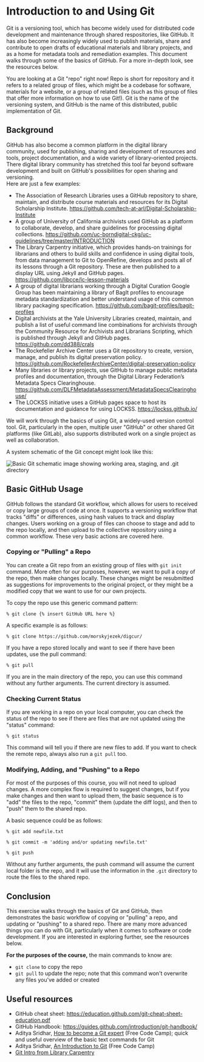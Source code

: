 # Introduction to and Using Git

Git is a versioning tool, which has become widely used for distributed code development and maintenance through shared respositories, like GitHub. It has also become increasingly widely used to publish materials, share and contribute to open drafts of educational materials and library projects, and as a home for metadata tools and remediation examples. This document walks through some of the
basics of GitHub. For a more in-depth look, see the resources below.

You are looking at a Git "repo" right now! Repo is short for repository and it refers
to a related group of files, which might be a codebase for software, materials for
a website, or a group of related files (such as this group of files that offer more
information on how to use Git!). Git is the name of the versioning system,
and GitHub is the name of this distributed, public implementation of Git.

## Background

GitHub has also become a common platform in the digital library community,
used for publishing, sharing and development of resources and tools,
project documentation, and a wide variety of library-oriented projects.
There digital library community has stretched this tool far beyond software
development and built on GitHub's possibilities for open sharing and versioning.  
Here are just a few examples:

* The Association of Research Libraries uses a GitHub repository to share, maintain, and distribute course materials and resources for its Digital Scholarship Institute. https://github.com/tech-at-arl/Digital-Scholarship-Institute
* A group of University of California archivists used GitHub as a platform to collaborate, develop, and share guidelines for processing digital collections. https://github.com/uc-borndigital-ckg/uc-guidelines/tree/master/INTRODUCTION
* The Library Carpentry initiative, which provides hands-on trainings for librarians and others to build skills and confidence in using digital tools, from data management to Git to OpenRefine, develops and posts all of its lessons through a Git repository. These are then published to a display URL using Jekyll and GitHub pages. https://github.com/libcce/lc-lesson-materials
* A group of digital librarians working through a Digital Curation Google Group has been maintaining a library of BagIt profiles to encourage metadata standardization and better understand usage of this common library packaging specification. https://github.com/bagit-profiles/bagit-profiles
* Digital archivists at the Yale University Libraries created, maintain, and publish a list of useful command line combinations for archivists through the Community Resource for Archivists and Librarians Scripting, which is published through Jekyll and GitHub pages. https://github.com/dd388/crals
* The Rockefeller Archive Center uses a Git repository to create, version, manage, and publish its digital preservation policy. https://github.com/RockefellerArchiveCenter/digital-preservation-policy
* Many libraries or library projects, use GitHub to manage public metadata profiles and documentation, through the Digital Library Federation’s Metadata Specs Clearinghouse. https://github.com/DLFMetadataAssessment/MetadataSpecsClearinghouse/
* The LOCKSS initiative uses a GitHub pages space to host its documentation and
guidance for using LOCKSS. https://lockss.github.io/

We will work through the basics of using Git, a widely-used version control tool.
Git, particularly in the open, multiple user "GitHub" or other shared Git platforms
(like GitLab), also supports distributed work on a single project as well as collaboration.

A system schematic of the Git concept might look like this:

![Basic Git schematic image showing working area, staging, and .git directory](https://guides.github.com/)

## Basic GitHub Usage

GitHub follows the standard Git workflow, which allows for users to received or copy
large groups of code at once. It supports a versioning workflow that tracks "diffs"
or differences, using hash values to track and display changes. Users working
on a group of files can choose to stage and add to the repo locally, and then  upload to
the collective repository using a common workflow. These very basic actions are covered here.

### Copying or "Pulling" a Repo

You can create a Git repo from an existing group of files with `git init` command.
More often for our purposes, however, we want to pull a copy of the repo, then make
changes locally. These changes might be resubmitted as suggestions for improvements
to the original project, or they might be a modified copy that we want to use for
our own projects.

To copy the repo use this generic command pattern:

```
% git clone {% insert GitHub URL here %}
```

A specific example is as follows:

```
% git clone https://github.com/morskyjezek/digcur/
```

If you have a repo stored locally and want to see if there have been updates,
use the pull command:

```
% git pull
```

If you are in the main directory of the repo, you can use this command without
any further arguments. The current directory is assumed.

### Checking Current Status

If you are working in a repo on your local computer, you can check the status of
the repo to see if there are files that are not updated using the "status"
command:

```
% git status
```

This command will tell you if there are new files to add. If you want to check the
remote repo, always also run a `git pull` too.

### Modifying, Adding, and "Pushing" to a Repo

For most of the purposes of this course, you will not need to upload changes.
A more complex flow is required to suggest changes, but if you make changes and
then want to upload them, the basic sequence is to "add" the files to the repo,
"commit" them (update the diff logs), and then to "push" them to the shared repo.

A basic sequence could be as follows:

```
% git add newfile.txt
```

```
% git commit -m 'adding and/or updating newfile.txt'
```

```
% git push
```

Without any further arguments, the push command will assume the current local
folder is the repo, and it will use the information in the `.git` directory
to route the files to the shared repo.

## Conclusion

This exercise walks through the basics of Git and GitHub, then demonstrates the basic
workflow of copying or "pulling" a repo, and updating or "pushing" to a shared repo.
There are many more advanced things you can do with Git, particularly when it comes
to software or code development. If you are interested in exploring further, see the resources below.

**For the purposes of the course,** the main commands to know are:

* `git clone` to copy the repo
* `git pull` to update the repo; note that this command won't overwrite any files you've added or created

## Useful resources

* GitHub cheat sheet: https://education.github.com/git-cheat-sheet-education.pdf
* GitHub Handbook: https://guides.github.com/introduction/git-handbook/
* Aditya Sridhar, [How to become a Git expert](https://medium.freecodecamp.org/how-to-become-a-git-expert-e7c38bf54826) (Free Code Camp); quick and useful overview of the basic text commands for Git
* Aditya Sridhar, [An Introduction to Git](https://medium.freecodecamp.org/what-is-git-and-how-to-use-it-c341b049ae61) (Free Code Camp)
* [Git Intro from Library Carpentry](https://librarycarpentry.github.io/lc-git/)

